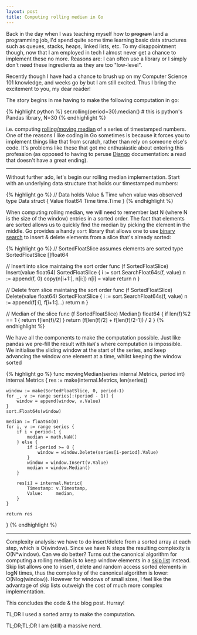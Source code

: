 ```yaml
---
layout: post
title: Computing rolling median in Go
---
```


Back in the day when I was teaching myself how to ~~program~~ land a programming
job, I'd spend quite some time learning basic data structures such as queues,
stacks, heaps, linked lists, etc. To my disappointment though, now that I am
employed in tech I almost never get a chance to implement these no more.
Reasons are: I can often use a library or I simply don't need these ingredients
as they are too "low-level".

Recently though I have had a chance to brush up on my Computer Science 101
knowledge, and weeks go by but I am still excited. Thus I bring the
excitement to you, my dear reader!

The story begins in me having to make the following computation in go:

{% highlight python %}
ser.rolling(period=30).median() # this is python's Pandas library, N=30
{% endhighlight %}

i.e. computing [rolling/moving median][ma] of a series of timestamped numbers.
One of the reasons I like coding in Go sometimes is because it forces you to
implement things like that from scratch, rather than rely on someone else's
code. It's problems like these that got me enthusiastic about entering this
profession (as opposed to having to peruse [Django][django] documentation: a read that
doesn't have a great ending).

----

Without further ado, let's begin our rolling median implementation. Start with
an underlying data structure that holds our timestamped numbers:

{% highlight go %}
// Data holds Value & Time when value was observed
type Data struct {
	Value float64
	Time  time.Time
}
{% endhighlight %}

When computing rolling median, we will need to remember last N (where N is the
size of the window) entries in a sorted order. The fact that elements are
sorted allows us to quickly find the median by picking the element in the
middle. Go provides a handy `sort` library that allows one to use [binary search][binsearch]
to insert & delete elements from a slice that's already sorted:

{% highlight go %}
// SortedFloatSlice assumes elements are sorted
type SortedFloatSlice []float64

// Insert into slice maintaing the sort order
func (f SortedFloatSlice) Insert(value float64) SortedFloatSlice {
	i := sort.SearchFloat64s(f, value)
	n := append(f, 0)
	copy(n[i+1:], n[i:])
	n[i] = value
	return n
}

// Delete from slice maintaing the sort order
func (f SortedFloatSlice) Delete(value float64) SortedFloatSlice {
	i := sort.SearchFloat64s(f, value)
	n := append(f[:i], f[i+1:]...)
	return n
}

// Median of the slice
func (f SortedFloatSlice) Median() float64 {
	if len(f)%2 == 1 {
		return f[len(f)/2]
	}
	return (f[len(f)/2] + f[len(f)/2-1]) / 2
}
{% endhighlight %}

We have all the components to make the computation possible. Just like pandas
we pre-fill the result with `NaN`'s where computation is impossible. We
initialise the sliding window at the start of the series, and keep advancing
the window one element at a time, whilst keeping the window sorted

{% highlight go %}
func movingMedian(series internal.Metrics, period int) internal.Metrics {
	res := make(internal.Metrics, len(series))

	window := make(SortedFloatSlice, 0, period-1)
	for _, v := range series[:(period - 1)] {
		window = append(window, v.Value)
	}
	sort.Float64s(window)

	median := float64(0)
	for i, v := range series {
		if i < period-1 {
			median = math.NaN()
		} else {
			if i-period >= 0 {
				window = window.Delete(series[i-period].Value)
			}
			window = window.Insert(v.Value)
			median = window.Median()
		}

		res[i] = internal.Metric{
			Timestamp: v.Timestamp,
			Value:     median,
		}
	}

	return res
}
{% endhighlight %}


---

Complexity analysis: we have to do insert/delete from a sorted array at each
step, which is O(window). Since we have N steps the resulting complexity is
O(N*window). Can we do better? Turns out the canonical algorithm for computing
a rolling median is to keep window elements in a [skip list][skiplist] instead.
Skip list allows one to insert, delete and random access sorted elements in
logN times, thus the complexity of the canonical algorithm is lower:
O(Nlog(window)). However for windows of small sizes, I feel like the advantage
of skip lists outweigh the cost of much more complex implementation.

This concludes the code & the blog post. Hurray!

TL;DR I used a sorted array to make the computation.

TL;DR;TL;DR I am (still) a massive nerd.


[ma]: https://en.wikipedia.org/wiki/Moving_average
[queue]: https://en.wikipedia.org/wiki/Queue_(abstract_data_type)
[django]: https://www.djangoproject.com/
[binsearch]: https://en.wikipedia.org/wiki/Binary_search_algorithm
[skiplist]: https://en.wikipedia.org/wiki/Skip_list
